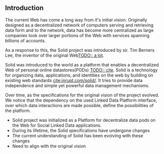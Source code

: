 ## Introduction
The current Web has come a long way from it's initial vision.
Originally designed as a decentralized network of computers serving and retrieving data form and to the network, 
data has become more centralized as large companies took over larger portions of the Web with services spanning billions of accounts.

As a response to this, the Solid project was introduced by sir. Tim Berners Lee, the inventor of the original Web[TODO:: a lot]().

Solid was introduced to the world as a platform that enables a decentralized Web of personal online datastores(PODs) [TODO:: cite]().
Solid is a technology for organizing data, applications, and identities on the web by building on existing web standards [cite:inrupt.com/solid/]().
It tries to provide data independence and simple yet powerful data management mechanisms.

Over time, as the specifications for the original vision of the project evolved.
We notice that the dependency on the used Linked Data Platform interface,
over which data interactions are made possible, 
define the possibilities of the platform.



- Solid project was initialized as a Platform for decentralize data pods on the Web for Social Linked Data applications.
- During its lifetime, the Solid specifications have undergone changes
- The current understanding of Solid has been evolving with these changes
- Need to align with the original vision